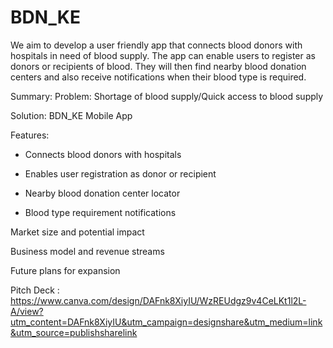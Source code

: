 # BDN_KE
We aim to develop a user friendly app that connects blood donors with hospitals in need of blood supply. The app can enable users to register as donors or recipients of blood. They will then find nearby blood donation centers and also receive notifications when their blood type is required.

Summary:
Problem: Shortage of blood supply/Quick access to blood supply

Solution: BDN_KE Mobile App

Features: 

- Connects blood donors with hospitals

- Enables user registration as donor or recipient

- Nearby blood donation center locator

- Blood type requirement notifications

Market size and potential impact

Business model and revenue streams

Future plans for expansion


Pitch Deck : https://www.canva.com/design/DAFnk8XiyIU/WzREUdgz9v4CeLKt1l2L-A/view?utm_content=DAFnk8XiyIU&utm_campaign=designshare&utm_medium=link&utm_source=publishsharelink
